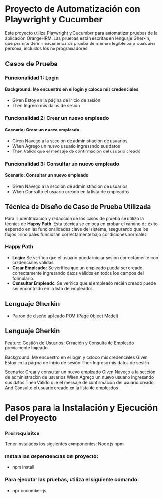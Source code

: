 # Proyecto de Automatización con Playwright y Cucumber

Este proyecto utiliza Playwright y Cucumber para automatizar pruebas de la aplicación OrangeHRM. Las pruebas están escritas en lenguaje Gherkin, que permite definir escenarios de prueba de manera legible para cualquier persona, incluidos los no programadores.

## Casos de Prueba

### Funcionalidad 1: Login

#### Background: Me encuentro en el login y coloco mis credenciales
  - Given Estoy en la página de inicio de sesión
  - Then Ingreso mis datos de sesión

### Funcionalidad 2: Crear un nuevo empleado

#### Scenario: Crear un nuevo empleado
  - Given Navego a la sección de administración de usuarios
  - When Agrego un nuevo usuario ingresando sus datos
  - Then Valido que el mensaje de confirmación del usuario creado

### Funcionalidad 3: Consultar un nuevo empleado

#### Scenario: Consultar un nuevo empleado
  - Given Navego a la sección de administración de usuarios
  - When Consulto el usuario creado en la lista de empleados

## Técnica de Diseño de Caso de Prueba Utilizada

Para la identificación y redacción de los casos de prueba se utilizó la técnica de **Happy Path**. Esta técnica se enfoca en probar el camino de éxito esperado en las funcionalidades clave del sistema, asegurando que los flujos principales funcionan correctamente bajo condiciones normales.

### Happy Path
- **Login:** Se verifica que el usuario pueda iniciar sesión correctamente con credenciales válidas.
- **Crear Empleado:** Se verifica que un empleado pueda ser creado correctamente ingresando datos válidos en todos los campos del formulario.
- **Consultar Empleado:** Se verifica que el empleado recién creado puede ser encontrado en la lista de empleados.

## Lenguaje Gherkin
- Patron de diseño aplicado POM (Page Object Model)

## Lenguaje Gherkin

Feature: Gestión de Usuarios: Creación y Consulta de Empleado previamente logeado

Background: Me encuentro en el login y coloco mis credenciales
  Given Estoy en la página de inicio de sesión
  Then Ingreso mis datos de sesión
  
  Scenario: Crear y consultar un nuevo empleado
    Given Navego a la sección de administración de usuarios
    When Agrego un nuevo usuario ingresando sus datos
    Then Valido que el mensaje de confirmación del usuario creado
    And Consulto el usuario creado en la lista de empleados

# Pasos para la Instalación y Ejecución del Proyecto
### Prerrequisitos
Tener instalados los siguientes componentes:
Node.js 
npm 

### Instala las dependencias del proyecto:
- npm install

### Para ejecutar las pruebas, utiliza el siguiente comando:
- npx cucumber-js


    

